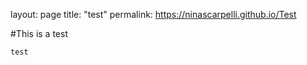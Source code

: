 layout: page
title: "test"
permalink: https://ninascarpelli.github.io/Test


#This is a test
```
test
```
